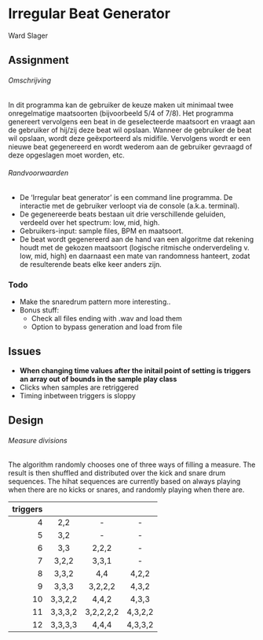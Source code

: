 # Irregular Beat Generator
Ward Slager

## Assignment

###### Omschrijving
In dit programma kan de gebruiker de keuze maken uit minimaal twee onregelmatige maatsoorten (bijvoorbeeld
5/4 of 7/8). Het programma genereert vervolgens een beat in de geselecteerde maatsoort en vraagt aan de
gebruiker of hij/zij deze beat wil opslaan. Wanneer de gebruiker de beat wil opslaan, wordt deze geëxporteerd
als midifile. Vervolgens wordt er een nieuwe beat gegenereerd en wordt wederom aan de gebruiker gevraagd
of deze opgeslagen moet worden, etc.

###### Randvoorwaarden
- De ‘Irregular beat generator’ is een command line programma. De interactie met de gebruiker verloopt
via de console (a.k.a. terminal).
- De gegenereerde beats bestaan uit drie verschillende geluiden, verdeeld over het spectrum: low, mid,
high.
- Gebruikers-input: sample files, BPM en maatsoort.
- De beat wordt gegenereerd aan de hand van een algoritme dat rekening houdt met de gekozen
maatsoort (logische ritmische onderverdeling v. low, mid, high) en daarnaast een mate van
randomness hanteert, zodat de resulterende beats elke keer anders zijn.

### Todo
- Make the snaredrum pattern more interesting..
- Bonus stuff:
  - Check all files ending with .wav and load them
  - Option to bypass generation and load from file

## Issues
- **When changing time values after the initail point of setting is triggers an array out of bounds in the sample play class**
- Clicks when samples are retriggered
- Timing inbetween triggers is sloppy

## Design

###### Measure divisions
The algorithm randomly chooses one of three ways of filling a measure. The result is then shuffled and distributed over the kick and snare drum sequences.
The hihat sequences are currently based on always playing when there are no kicks or snares, and randomly playing when there are.

| triggers |         |           |         |
|---------:|:-------:|:---------:|:-------:|
| 4        | 2,2     | -         | -       |
| 5        | 3,2     | -         | -       |
| 6        | 3,3     | 2,2,2     | -       |
| 7        | 3,2,2   | 3,3,1     | -       |
| 8        | 3,3,2   | 4,4       | 4,2,2   |
| 9        | 3,3,3   | 3,2,2,2   | 4,3,2   |
| 10       | 3,3,2,2 | 4,4,2     | 4,3,3   |
| 11       | 3,3,3,2 | 3,2,2,2,2 | 4,3,2,2 |
| 12       | 3,3,3,3 | 4,4,4     | 4,3,3,2 |
